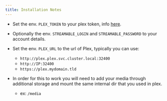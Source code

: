 ```yaml
---
title: Installation Notes
---
```


- Set the env. `PLEX_TOKEN` to your plex token, info [here](https://support.plex.tv/articles/204059436-finding-an-authentication-token-x-plex-token/).

- Optionally the env. `STREAMABLE_LOGIN` and `STREAMABLE_PASSWORD` to your account details.

- Set the env. `PLEX_URL` to the url of Plex, typically you can use:

  - `http://plex.plex.svc.cluster.local:32400`
  - `http://IP:32400`
  - `https://plex.mydomain.tld`

- In order for this to work you will need to add your media through additional storage and mount the same internal dir that you used in plex.
  - ex: `/media`
